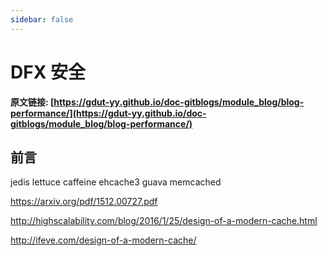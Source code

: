 ```yaml
---
sidebar: false
---
```


# DFX 安全

**原文链接: [https://gdut-yy.github.io/doc-gitblogs/module_blog/blog-performance/](https://gdut-yy.github.io/doc-gitblogs/module_blog/blog-performance/)**

## 前言

jedis
lettuce
caffeine
ehcache3
guava
memcached

https://arxiv.org/pdf/1512.00727.pdf

http://highscalability.com/blog/2016/1/25/design-of-a-modern-cache.html

http://ifeve.com/design-of-a-modern-cache/
